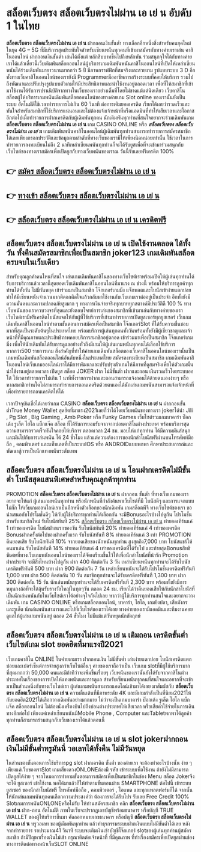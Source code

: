 # สล็อตเว็บตรง สล็อตเว็บตรงไม่ผ่าน เอ เย่ น  อับดับ 1 ในไทย

**สล็อตเว็บตรง สล็อตเว็บตรงไม่ผ่าน เอ เย่ น** ฝากถอนเงินขั้นต่ำ  ทางเลือกอีกหนึ่งสิ่งสำหรับคนยุคใหม่ในยุค 4G – 5G ที่มีบริการสุดประทับใจสำหรับเซียนพนันทุกคนที่เข้ามาสมัครกับทางค่ายเราเล่น คาสิโนออนไลน์ ฝากถอนเงินขั้นต่ำ เล่นได้ตั้งแต่ หลักสิบบาทขึ้นไปถึงหลักพัน ร่วมสนุกจุใจได้กับทางค่ายเราได้แล้วเดี๋ยวนี้เว็บเดิมพันสล็อตออนไลน์ผู้บริการเกมเดิมพันพนันคาสิโนออนไลน์ที่เปิดให้เหล่าเซียนพนันได้ร่วมเดิมพันมายาวนานมากกว่า 5 ปี มีภาพกราฟฟิกที่สมจริงและสวยงาม รูปแบบระบบ 3 D
อีกทั้งทางเว็บคาสิโนออนไลน์ของเรายังมี Programmerมืออาชีพการสร้างระบบที่คอยให้บริการ  รวมไปถึงพัฒนาและปรับปรุงรูปแบบตัวเกมให้มีประสิทธิภาพและน่าใช้งานอยู่ตลอดเวลา เพื่อที่ให้สมาชิกที่เข้ามาใช้งานได้รับการปรนนิบัติจากทางในเว็บของเราอย่างเต็มที่โดยไม่ขาดแม้แต่นิดเดียว เว็บคาสิโนสล็อตผู้ให้บริการเกมพนันเดิมพันสล็อตออนไลน์ของทางค่ายเกม Slot online ของเรานั้นยังเป็นระบบ อัตโนมัติใช้เวลาทำรายการไม่เกิน 60 วินาที ต่อการเติมยอดเครดิต เรียกได้เลยว่ารวดเร็วและทันใจสำหรับสมาชิกที่ใช้บริการแน่นอนและไม่ต้องแจ้งเจ้าหน้าที่หรือแอดมินที่ทำให้เสียเวลาและโอกาสอีกต่อไปเมื่อทำรายการฝากเครดิตกับผู้เดิมพันทุกคน
นักเดิมพันทุกท่านที่สนใจอยากจะร่วมเดิมพันเกม **สล็อตเว็บตรง สล็อตเว็บตรงไม่ผ่าน เอ เย่ น** เกม CASINO ONLINE หรือ ***สล็อตเว็บตรง สล็อตเว็บตรงไม่ผ่าน เอ เย่ น*** เกมเดิมพันพนันคาสิโนออนไลน์ผู้เดิมพันทุกท่านสามารถทำรายการสมัครสมาชิกได้เลยเพียงกรอกประวัติและข้อมูลตามลำดับที่ทางเว็บของเรามีให้เพียงนิดหน่อยเท่านั้น ใช้เวลาในการทำรายการลงทะเบียนไม่ถึง 2 นาทีเหล่าเซียนพนันทุกท่านก็จะได้รับยูสเพื่อที่จะเข้ามาร่วมสนุกกับเว็บไซต์ของทางเราสมัครเพื่อเปิดยูสกับทางเว็บพนันของเราณ วันนี้รับเลยฟรีเครดิต 100%

## 👉 [สมัคร สล็อตเว็บตรง สล็อตเว็บตรงไม่ผ่าน เอ เย่ น](https://archa888.com/)
## 👉 [ทางเข้า สล็อตเว็บตรง สล็อตเว็บตรงไม่ผ่าน เอ เย่ น](https://archa888.com/)
## 👉 [สล็อตเว็บตรง สล็อตเว็บตรงไม่ผ่าน เอ เย่ น เครดิตฟรี](https://archa888.com/)

## สล็อตเว็บตรง สล็อตเว็บตรงไม่ผ่าน เอ เย่ น เปิดใช้งานตลอด ได้ทั้งวัน ทั้งคืนสมัครสมาชิกเพื่อเป็นสมาชิก joker123 เกมเดิมพันสล็อตครบจบในเว็บเดียว

สำหรับคุณลูกค้าคนไหนที่สนใจ เล่นเกมเดิมพันคาสิโนของทางเว็บไซต์เราพร้อมเปิดให้ผู้เล่นทุกท่านได้รับการบริการแล้วเวลานี้สุดยอดเว็บเดิมพันคาสิโนออนไลน์ที่มาแรง ณ ช่วงนี้ พร้อมให้บริการลูกค้าทุกท่านได้ทั้งวัน ไม่มีวันหยุด เข้าร่วมมาเป็นสมาชิก โจ๊กเกอร์เกมมิ่ง แจ็กพอตและโบนัสเข้าง่ายแตกบ่อย ทำให้มีเซียนพนันจำนวนมากติดอกติดใจแล้วกลับมาใช้งานกับเว็บเกมเราต่ออยู่เป็นประจำ อีกทั้งยังมีความมั่นคงและความปลอดภัยสูงมาก ๆ ทางการเงินจ่ายจริงทุกบาททุกสตางค์มีประวัติดี 100 % ทางเว็บพนันของเราควบวงจรที่สุดและยังตอบโจทย์การเล่นของสมาชิกที่เข้ามาเล่นกับทางค่ายของเรา
เว็บไซต์เรามีฟรีเครดิตโบนัสแจกให้กับผู้ที่ใช้บริการที่เข้ามาทำรายการเปิดยูสเซอร์ทุกยูสเซอร์ เว็บเกมเดิมพันคาสิโนออนไลน์ทำตามขั้นตอนการสมัครเพื่อเป็นสมาชิก โจ๊กเกอร์Slot ที่ได้รับความชื่นชอบมากที่สุดเป็นระดับต้นๆในประเทศไทย พร้อมบริการผู้เล่นทุกคนทั้งวันพร้อมทั้งยังมีผู้เชี่ยวชาญและเจ้าหน้าที่ที่มีคุณภาพและประสิทธิภาพคอยบริการสมาชิกอยู่ตลอด เข้าร่วมมาเพื่อเป็นสมาชิก โจ๊กเกอร์เกมมิ่ง เพื่อให้นักเดิมพันได้รับการดูแลอย่างทั่วถึงมีเกมให้ผู้เล่นเกมพนันทุกคนได้เลือกใช้บริการมากกว่า500 รายการเกม
สิ่งสำคัญที่ทำให้ค่ายเกมเดิมพันสล็อตของเว็บคาสิโนออนไลน์ของเรานั้นเป็นเกมพนันเดิมพันสล็อตออนไลน์อันดับหนึ่งในประเทศไทย สมัครลงทะเบียนเป็นสมาชิก  เกมเดิมพันคาสิโนออนไลน์เว็บเกมออนไลน์เราได้มีการพัฒนาและปรับปรุงตัวเกมให้มีภาพที่ดูสมจริงเพื่อให้ตัวเกมนั้นน่าใช้งานอยู่ตลอดเวลา เปิดยูส สล็อต JOKER ฝาก ไม่มีขั้นต่ำ ฝากและถอน เงินรวดเร็วโดยระบบออโต้ ใช้เวลาทำรายการไม่เกิน 1 นาทีทั้งรายการฝากและถอนสามารถแจ้งถอนได้ด้วยตนเองง่ายๆ หรือหากสมาชิกท่านใดไม่สามารถทำรายการถอนเคดริตด้วยตนเองได้นักเล่นเกมพนันสามารถแจ้งเจ้าหน้าที่เพื่อทำรายการถอนเครดิตให้ได้

เวลาปัจจุบันเชื่อได้เลยว่าเกม CASINO **สล็อตเว็บตรง สล็อตเว็บตรงไม่ผ่าน เอ เย่ น** ฝากถอนขั้นต่ำTrue Money Wallet สุดฮิตที่มาแรง2021เลยก็ว่าได้โดยเว็บพนันของทางเรา jokerได้นำ  Jili , Pg Slot , Big Gaming , Amb Poker หรือ Funky Games เว็บไซต์รวมเกมบาคาร่า ป๊อกเด้ง รูเล็ต ไฮโล แบ็กแจ๊ค สล็อต ที่ได้รับการยอมรับจากจากบ่อนคาสิโนต่างประเทศ พร้อมบริการสุดความสามารถรวดเร็วทันใจคอยให้บริการ ตลอดเวลา 24 ชม. มอบให้แก่ทุกท่าน ได้มีความมันส์สนุกและมันไปกับการเล่นพนัน ได้ 24 ชั่วโมง แล้วแต่ความต้องการของนักล่าโบนัสฟรีผ่านบนโทรศัพท์มือถือ , คอมพิวเตอร์ และแท็บเลตที่เป็นระบบIOS หรือ ANDROIDแบบพกพา ศึกษาประสบการณ์และพัฒนาสู่การเป็นนักแทงพนันระดับเทพ

## สล็อตเว็บตรง สล็อตเว็บตรงไม่ผ่าน เอ เย่ น โอนฝากเครดิตไม่มีขั้นต่ำ โบนัสสุดแสนพิเศษสำหรับคุณลูกค้าทุกท่าน

 PROMOTION  **สล็อตเว็บตรง สล็อตเว็บตรงไม่ผ่าน เอ เย่ น** ฝากถอน ขั้นต่ำ ที่ทางเว็บเกมของเราอยากจะให้แก่  ผู้เล่นเกมพนันทุกท่าน หรือนักพนันที่กำลังค้นหาเว็บไซต์ที่มี โบนัสดีๆ และการแจกแบบไม่กั๊ก ให้เว็บเกมออนไลน์เราเป็นอีกหนึ่งตัวเลือกของนักเดิมพัน เกมสล็อตพีจี ทางเว็บไซต์ของเรา ขอนำเสนอกับโปรโมชั่นดีๆ ให้กับผู้ใช้บริการทุกท่านได้เลือกกัน จะมีBonusอะไรบ้างไปดูกัน
โปรโมชั่นสำหรับสมาชิกใหม่ รับโบนัสทันที 25% [สล็อตเว็บตรง สล็อตเว็บตรงไม่ผ่าน เอ เย่ น](https://archa888.com/) ทำยอดเทิร์นแค่ 1 เท่าของเครดิต
โบนัสฝากแรกของวัน รับโบนัสทันที 20% ทำยอดเทิร์นแค่ 4 เท่าของเครดิต
Bonusฝากครั้งต่อไปของฝากครั้งแรก รับโบนัสทันที 8% ทำยอดเทิร์นแค่ 3 เท่า
 PROMOTION คืนยอดเสีย รับโบนัสทันที 10% จากยอดเสียของนักพนันทุกท่าน สูงสุดถึง7,000 บาท
โบนัสแชร์ให้คนมาเล่น รับโบนัสทันที 14% ทำยอดเทิร์นแค่ 4 เท่าของเครดิตที่ได้รับไป
และท้ายสุดBonusสิทธิพิเศษที่ทางเว็บเกมพนันออนไลน์ของเราได้จัดเตรียมขึ้นไว้ให้เพื่อนักล่าโบนัสที่น่ารัก  Promotion ฝากประจำ จะมีสิ่งไหนบ้างไปดูกัน
ฝาก 400 ติดต่อกัน 3 วัน เหล่าเซียนพนันทุกท่านจะได้รับโบนัสเครดิตฟรีทันที 500 บาท
ฝาก 900 ติดต่อกัน 7 วัน เหล่าเซียนพนันจะได้รับโปรโมชั่นเครดิตฟรีทันที 1,000 บาท
ฝาก 500 ติดต่อกัน 10 วัน สมาชิกทุกท่านจะได้รับเครดิตฟรีทันที 1,300 บาท
ฝาก 300 ติดต่อกัน 15 วัน นักเล่นพนันทุกท่านจะได้รับเครดิตฟรีทันที 2,300 บาท
พร้อมทั้งยังมีการหมุนกงล้อที่จะได้ลุ้นรับรางวัลใหญ่ในทุกๆวัน ตลอด 24 ชม. เรียกได้ว่าคืนยอดเสียให้กับนักล่าโบนัสที่เป็นนักเล่นพนันกับในเว็บไซต์เราได้อย่างจุใจกันไปเลย หากว่าผู้ใช้บริการทุกท่านสนใจและอยากจะวางเดิมพัน เกม CASINO ONLINE หรือเกมสล็อตออนไลน์, บาคาร่า, ไฮโล, เกมยิงปลา, เสือมังกร และรูเล็ต นักเล่นพนันสามารถแตะไปที่เว็บไซต์ของเราได้เลย ทางค่ายของเรามีแอดมินและทีมงานคอยดูแลให้ผู้เล่นเกมพนันอยู่ ตลอด 24 ชั่วโมง ไม่มีแม้แต่วันหยุดนักขัตฤกษ์

## สล็อตเว็บตรง สล็อตเว็บตรงไม่ผ่าน เอ เย่ น เติมถอน เครดิตขั้นต่ำ  เว็บไซต์เกม slot ยอดฮิตที่มาแรงปี2021

เว็บเกมคาสิโน ONLINE ในค่ายเกมเรา ฝากถอนเงิน ไม่มีขั้นต่ำ เล่นง่ายแตกบ่อย โบนัสเครดิตแตกบ่อยและเปอร์เซ็นต์การจ่ายสูงกว่าเว็บไซต์อื่นๆ ค่ายของเราถือว่าเป็น เว็บเกม slotที่มีผู้ใช้บริการมากที่สุดมากกว่า 50,000 คนและมีถ้าทีว่าจะเพิ่มขึ้นเรื่อยๆ เว็บพนันของเรานั้นยังได้รับจากคาสิโนต่างประเทศในเรื่องของการเปิดให้แทงพนันและการดูแล สำหรับเซียนพนันทุกคนที่สนใจและอยากที่จะเข้ามาเป็นส่วนหนึ่งกับทางเว็บไซต์เรา ผู้เล่นเกมพนันสามารถแอดไลน์เข้ามาได้เลย
	มาสัมผัสกับ **สล็อตเว็บตรง สล็อตเว็บตรงไม่ผ่าน เอ เย่ น** ความตื่นเต้นที่มีภาพระดับ 4K และมีเกมกำลังเป็นที่นิยม2021ให้กับยอดฮิต2021ได้เลือกวางเดิมพันอย่างมากมาย  ไม่ว่าจะเป็นเกมบาคาร่า ป๊อกเด้ง รูเล็ต ไฮโล แบ็กแจ๊ค สล็อตออนไลน์ ไม่ต้องนั่งเครื่องบินไปถึงบ่อนต่างประเทศให้เสียเวลา หรือเสียค่าใช้จ่ายในการเดินทางอีกต่อไป เพียงแค่เหล่าเซียนพนันมีMobile Phone , Computer และTabletพกพาได้ลูกค้าทุกท่านก็สามารถร่วมสนุกกับเว็บของเราได้แล้วตอนนี้

## สล็อตเว็บตรง สล็อตเว็บตรงไม่ผ่าน เอ เย่ น slot jokerฝากถอนเงินไม่มีขั้นต่ำทรูมันนี่ วอเลทได้ทั้งคืน ไม่มีวันหยุด

ในส่วนของขั้นตอนการใช้บริการpg slot ฝากเครดิต ขั้นต่ำ ของค่ายเรา จะต้องทำอะไรบ้างนั้น ง่าย ๆ เพียงแค่เว็บของเราSlot เกมเสี่ยงดวงONLONEต้องมี รหัส เข้าระบบเพื่อใช้งาน ถ้ายังไม่มีสามารถเปิดยูสได้ง่าย ๆ จากโหมดการทำตามขั้นตอนการสมัครเพื่อเป็นสมาชิกในช่อง Menu สล็อต Jokerจึงจะได้ ยูสเซอร์ เข้าใช้งาน พอได้มาแล้วก็ให้ทำตามขั้นตอนผ่าน SMARTPHONE ต่อไปนี้
เข้าระบบ ยูสเซอร์  ของนักล่าโบนัสฟรี โทรศัพท์มือถือ , คอมพิวเตอร์ , ไอแพด และทุกแพลตฟอร์มก็ได้
จากนั้นให้นักเล่นเกมพนันทุกคนเลือกความประสงค์ว่า ต้องการจะได้รับโปร รับเลย Free Credit 100% SlotเกมการพนันONLONEหรือไม่รับ
ให้ท่านสมัครสมาชิก คลิก **สล็อตเว็บตรง สล็อตเว็บตรงไม่ผ่าน เอ เย่ น** ฝาก-ถอน อัตโนมัติ ภาพในเว็บจะปรากฏเลขบัญชีพร้อมธนาคาร หรือบัญชี TRUE WALLET ของผู้ให้บริการขึ้นมา
คัดลอกหมายเลขธนาคาร หรือบัญชี **สล็อตเว็บตรง สล็อตเว็บตรงไม่ผ่าน เอ เย่ น** ทรูวอเลท ของผู้เดิมพันทุกท่าน แล้วทำธุรกรรมระบบฝากเงินแบบไม่มีขั้นต่ำได้เลย
หลังจากทำรายการ รอประมาณ41 วินาที ระบบจะเติมเงินเข้าบัญชีโจ๊กเกอร์ slotของผู้เล่นทุกท่านผู้สมัครสมาชิก
ถ้ามีปัญหาเรื่องเงินไม่เข้า กรุณาติดต่อเจ้าหน้าที่ ที่มีคุณภาพ ที่ทำเรื่องสมัครเพื่อเปิดยูสผ่านช่องทางการติดต่อทางหน้าเว็บSLOT ONLINE



